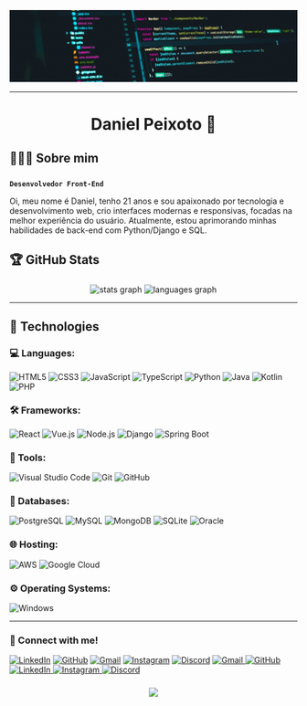 ![Repository Image](code.jpg)

---

<h1 align="center">Daniel Peixoto 👾</h1>

###

## 🙋🏿‍♂️ Sobre mim

###
**`Desenvolvedor Front-End`**
<p align="left">Oi, meu nome é Daniel, tenho 21 anos e sou apaixonado por tecnologia e desenvolvimento web, crio interfaces modernas e responsivas, focadas na melhor experiência do usuário. Atualmente, estou aprimorando minhas habilidades de back-end com Python/Django e SQL.</p>

###

## 🏆 GitHub Stats 

###

<div align="center">
  <img src="https://github-readme-stats.vercel.app/api?username=Sertx7&hide_title=false&hide_rank=false&show_icons=true&include_all_commits=false&count_private=false&disable_animations=false&theme=codeSTACKr&locale=pt-br&hide_border=false" height="170" alt="stats graph"  />
  <img src="https://github-readme-stats.vercel.app/api/top-langs?username=Sertx7&locale=pt-br&hide_title=false&layout=compact&card_width=320&langs_count=9&theme=codeSTACKr&hide_border=false" height="170" alt="languages graph"  />
</div>

---

## 🧠 Technologies

###

### 💻 Languages:
![HTML5](https://img.shields.io/badge/HTML5-E34F26?style=flat&logo=html5&logoColor=white)
![CSS3](https://img.shields.io/badge/CSS3-1572B6?style=flat&logo=css3&logoColor=white)
![JavaScript](https://img.shields.io/badge/JavaScript-F7DF1E?style=flat&logo=javascript&logoColor=black)
![TypeScript](https://img.shields.io/badge/TypeScript-3178C6?style=flat&logo=typescript&logoColor=white)
![Python](https://img.shields.io/badge/Python-3776AB?style=flat&logo=python&logoColor=white)
![Java](https://img.shields.io/badge/Java-007396?style=flat&logo=java&logoColor=white)
![Kotlin](https://img.shields.io/badge/Kotlin-7F52FF?style=flat&logo=kotlin&logoColor=white)
![PHP](https://img.shields.io/badge/PHP-777BB4?style=flat&logo=php&logoColor=white)

###

### 🛠️ Frameworks:
![React](https://img.shields.io/badge/React-20232A?style=flat&logo=react&logoColor=61DAFB)
![Vue.js](https://img.shields.io/badge/Vue.js-35495E?style=flat&logo=vue.js&logoColor=4FC08D)
![Node.js](https://img.shields.io/badge/Node.js-339933?style=flat&logo=nodedotjs&logoColor=white)
![Django](https://img.shields.io/badge/Django-092E20?style=flat&logo=django&logoColor=white)
![Spring Boot](https://img.shields.io/badge/Spring%20Boot-6DB33F?style=flat&logo=springboot&logoColor=white)

###

### 🧰 Tools:
![Visual Studio Code](https://img.shields.io/badge/VSCode-007ACC?style=flat&logo=visualstudiocode&logoColor=white)
![Git](https://img.shields.io/badge/Git-F05032?style=flat&logo=git&logoColor=white)
![GitHub](https://img.shields.io/badge/GitHub-181717?style=flat&logo=github&logoColor=white)

###

### 💾 Databases:
![PostgreSQL](https://img.shields.io/badge/PostgreSQL-336791?style=flat&logo=postgresql&logoColor=white)
![MySQL](https://img.shields.io/badge/MySQL-4479A1?style=flat&logo=mysql&logoColor=white)
![MongoDB](https://img.shields.io/badge/MongoDB-47A248?style=flat&logo=mongodb&logoColor=white)
![SQLite](https://img.shields.io/badge/SQLite-003B57?style=flat&logo=sqlite&logoColor=white)
![Oracle](https://img.shields.io/badge/Oracle-F80000?style=flat&logo=oracle&logoColor=white)

###

### 🌐 Hosting:
![AWS](https://img.shields.io/badge/Amazon_AWS-232F3E?style=flat&logo=amazon-aws&logoColor=white)
![Google Cloud](https://img.shields.io/badge/Google%20Cloud-4285F4?style=flat&logo=googlecloud&logoColor=white)

###

### ⚙️ Operating Systems:
![Windows](https://img.shields.io/badge/Windows-0078D6?style=flat&logo=windows&logoColor=white)

---

### 🤝 Connect with me!
[![LinkedIn](https://img.shields.io/badge/LinkedIn-0A66C2?style=flat&logo=linkedin&logoColor=white)](https://www.linkedin.com/in/danielpeixoto01/)
[![GitHub](https://img.shields.io/badge/GitHub-181717?style=flat&logo=github&logoColor=white)](https://github.com/Sertx7)
[![Gmail](https://img.shields.io/badge/Gmail-EA4335?style=flat&logo=gmail&logoColor=white)](https://daniel.peixotto9@gmail.com)
[![Instagram](https://img.shields.io/badge/Instagram-E4405F?style=flat&logo=instagram&logoColor=white)](https://www.instagram.com/_eodanz/)
[![Discord](https://img.shields.io/badge/Discord-5865F2?style=flat&logo=discord&logoColor=white)](https://discord.com/users/759248754661785660)
<a href="https://daniel.peixotto9@gmail.com">
    <img src="https://img.shields.io/badge/-Gmail-black?style=for-the-badge&logo=gmail&logoColor=red" alt="Gmail"/>
</a>
<a href="https://github.com/Sertx7" target="_blank">
    <img src="https://img.shields.io/badge/-GitHub-black?style=for-the-badge&logo=github&logoColor=red" alt="GitHub"/>
</a>
<a href="https://www.linkedin.com/in/danielpeixoto01/" target="_blank">
    <img src="https://img.shields.io/badge/-LinkedIn-black?style=for-the-badge&logo=linkedin&logoColor=red" alt="LinkedIn"/>
</a>
<a href="https://www.instagram.com/_eodanz/" target="_blank">
    <img src="https://img.shields.io/badge/-Instagram-black?style=for-the-badge&logo=instagram&logoColor=red" alt="Instagram"/>
</a>
<a href="https://discord.com/users/759248754661785660" target="_blank">
    <img src="https://img.shields.io/badge/-Discord-black?style=for-the-badge&logo=discord&logoColor=red" alt="Discord"/>
</a>


###

<div align="center">
  <img height="250" src="https://media1.tenor.com/m/GTzbJen5xcoAAAAC/cute-wallpaper.gif"  />
</div>

###



